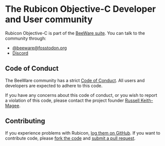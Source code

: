 # The Rubicon Objective-C Developer and User community

Rubicon Objective-C is part of the [BeeWare suite](https://beeware.org).
You can talk to the community through:

- [@beeware@fosstodon.org](https://fosstodon.org/@beeware)
- [Discord](https://beeware.org/bee/chat/)

## Code of Conduct

The BeeWare community has a strict [Code of
Conduct](https://beeware.org/contributing/index.html). All users and
developers are expected to adhere to this code.

If you have any concerns about this code of conduct, or you wish to
report a violation of this code, please contact the project founder
[Russell Keith-Magee](mailto:russell@keith-magee.com).

## Contributing

If you experience problems with Rubicon, [log them on
GitHub](https://github.com/beeware/rubicon-objc/issues). If you want to
contribute code, please [fork the
code](https://github.com/beeware/rubicon-objc) and [submit a pull
request](https://github.com/beeware/rubicon-objc/pulls).
